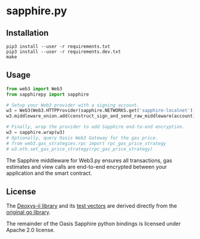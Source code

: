 # sapphire.py

## Installation

```shell
pip3 install --user -r requirements.txt
pip3 install --user -r requirements.dev.txt
make
```

## Usage

```python
from web3 import Web3
from sapphirepy import sapphire

# Setup your Web3 provider with a signing account.
w3 = Web3(Web3.HTTPProvider(sapphire.NETWORKS.get('sapphire-localnet')))
w3.middleware_onion.add(construct_sign_and_send_raw_middleware(account))

# Finally, wrap the provider to add Sapphire end-to-end encryption.
w3 = sapphire.wrap(w3)
# Optionally, query Oasis Web3 Gateway for the gas price.
# from web3.gas_strategies.rpc import rpc_gas_price_strategy
# w3.eth.set_gas_price_strategy(rpc_gas_price_strategy)
```

The Sapphire middleware for Web3.py ensures all transactions, gas estimates and
view calls are end-to-end encrypted between your application and the smart
contract.

## License

The [Deoxys-ii library](sapphirepy/deoxysii.py) and its
[test vectors](tests/testdata/Deoxys-II-256-128.json) are derived directly
from the [original go library](https://github.com/oasisprotocol/deoxysii).

The remainder of the Oasis Sapphire python bindings is licensed under Apache 2.0
license.
